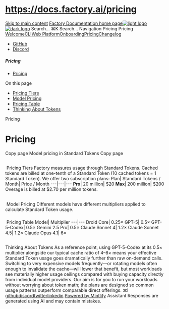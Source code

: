 # https://docs.factory.ai/pricing

[Skip to main content](https://docs.factory.ai/pricing#content-area)
[Factory Documentation home page![light logo](https://mintcdn.com/factory/znfImxXlrso1kEgo/logo/light.svg?fit=max&auto=format&n=znfImxXlrso1kEgo&q=85&s=d542d979e6c1a1ab8ddddac1a646a327)![dark logo](https://mintcdn.com/factory/znfImxXlrso1kEgo/logo/dark.svg?fit=max&auto=format&n=znfImxXlrso1kEgo&q=85&s=5c00942d328806f6cdcc3c0b95cda358)](https://docs.factory.ai/)
Search...
⌘K
Search...
Navigation
Pricing
Pricing
[Welcome](https://docs.factory.ai/welcome)[CLI](https://docs.factory.ai/cli/getting-started/overview)[Web Platform](https://docs.factory.ai/web/getting-started/overview)[Onboarding](https://docs.factory.ai/onboarding)[Pricing](https://docs.factory.ai/pricing)[Changelog](https://docs.factory.ai/changelog/1-8)
  * [GitHub](https://github.com/factory-ai/factory)
  * [Discord](https://discord.gg/EQ2DQM2F)


##### Pricing
  * [Pricing](https://docs.factory.ai/pricing)


On this page
  * [Pricing Tiers](https://docs.factory.ai/pricing#pricing-tiers)
  * [Model Pricing](https://docs.factory.ai/pricing#model-pricing)
  * [Pricing Table](https://docs.factory.ai/pricing#pricing-table)
  * [Thinking About Tokens](https://docs.factory.ai/pricing#thinking-about-tokens)


Pricing
# Pricing
Copy page
Model pricing in Standard Tokens
Copy page
##
[​](https://docs.factory.ai/pricing#pricing-tiers)
Pricing Tiers
Factory measures usage through Standard Tokens. Cached tokens are billed at one-tenth of a Standard Token (10 cached tokens = 1 Standard Token). We offer two subscription plans: Plan| Standard Tokens / Month| Price / Month
---|---|---
**Pro**|  20 million| $20
**Max**|  200 million| $200
Overage is billed at $2.70 per million tokens.
##
[​](https://docs.factory.ai/pricing#model-pricing)
Model Pricing
Different models have different multipliers applied to calculate Standard Token usage.
###
[​](https://docs.factory.ai/pricing#pricing-table)
Pricing Table
Model| Multiplier
---|---
Droid Core| 0.25×
GPT-5| 0.5×
GPT-5-Codex| 0.5×
Gemini 2.5 Pro| 0.5×
Claude Sonnet 4| 1.2×
Claude Sonnet 4.5| 1.2×
Claude Opus 4.1| 6×
##
[​](https://docs.factory.ai/pricing#thinking-about-tokens)
Thinking About Tokens
As a reference point, using GPT-5-Codex at its 0.5× multiplier alongside our typical cache ratio of 4–8× means your effective Standard Token usage goes dramatically further than raw on-demand calls. Switching to very expensive models frequently—or rotating models often enough to invalidate the cache—will lower that benefit, but most workloads see materially higher usage ceilings compared with buying capacity directly from individual model providers. Our aim is for you to run your workloads without worrying about token math; the plans are designed so common usage patterns outperform comparable direct offerings.
⌘I
[github](https://github.com/factory-ai/factory)[discord](https://discord.gg/EQ2DQM2F)[twitter](https://twitter.com/factoryAI)[linkedin](https://www.linkedin.com/company/factory-hq/)
[Powered by Mintlify](https://mintlify.com?utm_campaign=poweredBy&utm_medium=referral&utm_source=factory)
Assistant
Responses are generated using AI and may contain mistakes.
